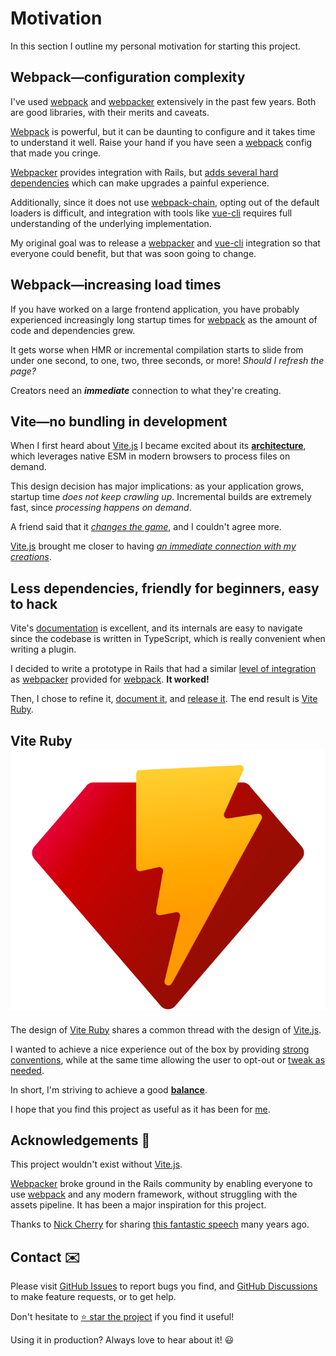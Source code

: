 [project]: /
[github]: https://github.com/ElMassimo/vite_ruby
[GitHub Issues]: https://github.com/ElMassimo/vite_ruby/issues?q=is%3Aissue+is%3Aopen+sort%3Aupdated-desc
[GitHub Discussions]: https://github.com/ElMassimo/vite_ruby/discussions
[rails]: https://rubyonrails.org/
[webpack]: https://webpack.js.org/
[webpacker]: https://github.com/rails/webpacker
[vite.js]: https://vitejs.dev/
[adds several hard dependencies]: https://github.com/rails/webpacker/blob/da362b8c96a4be5a4af8f8ad886f5dd8451f457f/package.json#L15-L35
[webpack-chain]: https://github.com/neutrinojs/webpack-chain
[vue-cli]: https://cli.vuejs.org/
[architecture]: https://www.youtube.com/watch?v=xXrhg26VCSc
[features]: /guide/introduction.html#features-⚡%EF%B8%8F
[config]: /config/
[development]: /guide/development
[balance]: https://www.youtube.com/watch?v=ANtSWq-zI0s
[me]: https://maximomussini.com
[connection]: https://vimeo.com/36579366
[changes the game]: https://twitter.com/patak_js/status/1361383298052878342
[Nick Cherry]: https://blog.coinbase.com/optimizing-react-native-7e7bf7ac3a34

# Motivation

In this section I outline my personal motivation for starting this project.

## Webpack—configuration complexity

I've used [webpack] and [webpacker] extensively in the past few years. Both are good libraries, with their merits and caveats.

[Webpack] is powerful, but it can be daunting to configure and it takes time to understand it well. Raise your hand if you have seen a [webpack] config that made you cringe.

[Webpacker] provides integration with Rails, but [adds several hard dependencies] which can make upgrades a painful experience.

Additionally, since it does not use [webpack-chain], opting out of the default loaders is difficult, and integration with tools like [vue-cli] requires full understanding of the underlying implementation.

My original goal was to release a [webpacker] and [vue-cli] integration so that everyone could benefit, but that was soon going to change.

## Webpack—increasing load times

If you have worked on a large frontend application, you have probably experienced increasingly long startup times for [webpack] as the amount of code and dependencies grew.

It gets worse when HMR or incremental compilation starts to slide from under one second, to one, two, three seconds, or more! _Should I refresh the page?_

<Quote author="Bret Victor, Inventing on Principle" href="https://vimeo.com/36579366">Creators need an <em><b>immediate</b></em> connection to what they're creating.</Quote>

## Vite—no bundling in development

When I first heard about [Vite.js] I became excited about its __[architecture]__, which leverages native ESM in modern browsers to process files on demand.

This design decision has major implications: as your application grows, startup time _does not keep crawling up_.
Incremental builds are extremely fast, since _processing happens on demand_.

A friend said that it _[changes the game]_, and I couldn't agree more.

[Vite.js] brought me closer to having [_an immediate connection with my creations_][connection].

## Less dependencies, friendly for beginners, easy to hack

Vite's [documentation][vite.js] is excellent, and its internals are easy to navigate since the codebase is written in TypeScript, which is really convenient when writing a plugin.

I decided to write a prototype in Rails that had a similar [level of integration][features] as [webpacker] provided for [webpack]. __It worked!__

Then, I chose to refine it, [document it][project], and [release it][github]. The end result is [Vite Ruby][project].

## Vite Ruby <img class="logo" src="/logo.svg" alt="Logo"/>

The design of [Vite Ruby][project] shares a common thread with the design of [Vite.js].

I wanted to achieve a nice experience out of the box by providing [strong conventions][development], while at the same time allowing the user to opt-out or [tweak as needed][config].

In short, I'm striving to achieve a good __[balance]__.

I hope that you find this project as useful as it has been for [me].

## Acknowledgements 🙏

This project wouldn't exist without [Vite.js].

[Webpacker] broke ground in the Rails community by enabling everyone to use [webpack] and any modern framework, without struggling with the assets pipeline. It has been a major inspiration for this project.

Thanks to [Nick Cherry] for sharing [this fantastic speech][connection] many years ago.

## Contact ✉️

Please visit [GitHub Issues] to report bugs you find, and [GitHub Discussions] to make feature requests, or to get help.

Don't hesitate to [⭐️ star the project][project] if you find it useful!

Using it in production? Always love to hear about it! 😃
